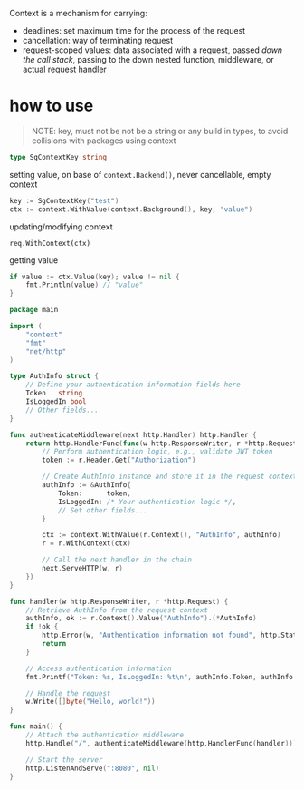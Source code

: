 Context is a mechanism for carrying:
- deadlines: set maximum time for the process of the request
- cancellation: way of terminating request
- request-scoped values: data associated with a request, passed *down the call stack*, passing  to the down nested function, middleware, or actual request handler

# how to use

> NOTE: key, must not be not be a string or any build in types, to avoid collisions with packages using context

```go
type SgContextKey string
```

setting value, on base of `context.Backend()`, never cancellable, empty context
```go
key := SgContextKey("test")
ctx := context.WithValue(context.Background(), key, "value")
```

updating/modifying  context
```
req.WithContext(ctx)
```


getting value 
```go
if value := ctx.Value(key); value != nil {
	fmt.Println(value) // "value"
}
```



```go
package main

import (
	"context"
	"fmt"
	"net/http"
)

type AuthInfo struct {
	// Define your authentication information fields here
	Token   string
	IsLoggedIn bool
	// Other fields...
}

func authenticateMiddleware(next http.Handler) http.Handler {
	return http.HandlerFunc(func(w http.ResponseWriter, r *http.Request) {
		// Perform authentication logic, e.g., validate JWT token
		token := r.Header.Get("Authorization")

		// Create AuthInfo instance and store it in the request context
		authInfo := &AuthInfo{
			Token:      token,
			IsLoggedIn: /* Your authentication logic */,
			// Set other fields...
		}

		ctx := context.WithValue(r.Context(), "AuthInfo", authInfo)
		r = r.WithContext(ctx)

		// Call the next handler in the chain
		next.ServeHTTP(w, r)
	})
}

func handler(w http.ResponseWriter, r *http.Request) {
	// Retrieve AuthInfo from the request context
	authInfo, ok := r.Context().Value("AuthInfo").(*AuthInfo)
	if !ok {
		http.Error(w, "Authentication information not found", http.StatusUnauthorized)
		return
	}

	// Access authentication information
	fmt.Printf("Token: %s, IsLoggedIn: %t\n", authInfo.Token, authInfo.IsLoggedIn)

	// Handle the request
	w.Write([]byte("Hello, world!"))
}

func main() {
	// Attach the authentication middleware
	http.Handle("/", authenticateMiddleware(http.HandlerFunc(handler)))

	// Start the server
	http.ListenAndServe(":8080", nil)
}
```